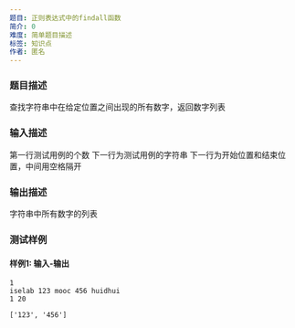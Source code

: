 ```yaml
---
题目: 正则表达式中的findall函数
简介: 0
难度: 简单题目描述
标签: 知识点
作者: 匿名
---
```


### 题目描述
查找字符串中在给定位置之间出现的所有数字，返回数字列表

### 输入描述
第一行测试用例的个数
下一行为测试用例的字符串
下一行为开始位置和结束位置，中间用空格隔开

### 输出描述
字符串中所有数字的列表

### 测试样例

#### 样例1: 输入-输出

```
1
iselab 123 mooc 456 huidhui
1 20
```

```
['123', '456']
```



